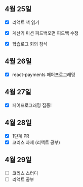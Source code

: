 ## 4월 25일

- [x] 리액트 책 읽기
- [x] 계산기 미션 피드백오면 피드백 수정
- [x] 학습로그 회의 참석


## 4월 26일

- [x] react-payments 페어프로그래밍


## 4월 27일

- [x] 페어프로그래밍 집중!

## 4월 28일

- [X] 1단계 PR
- [X] 코리스 과제 (리액트 공부)

## 4월 29일

- [ ] 코리스 스터디
- [ ] 리액트 공부
